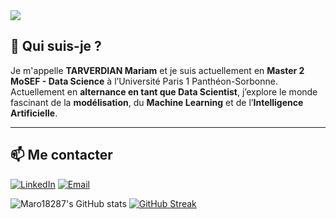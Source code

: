 <img src="https://capsule-render.vercel.app/api?type=waving&color=4b3832,7e6c64&height=160&section=header&text=Bienvenue%20sur%20mon%20GitHub%20🚀&fontSize=35&fontColor=ffffff" />



## 🧠 Qui suis-je ?

Je m'appelle **TARVERDIAN Mariam** et je suis actuellement en **Master 2 MoSEF - Data Science** à l’Université Paris 1 Panthéon-Sorbonne.  
Actuellement en **alternance en tant que Data Scientist**, j’explore le monde fascinant de la **modélisation**, du **Machine Learning** et de l’**Intelligence Artificielle**.

---

## 📫 Me contacter
[![LinkedIn](https://img.shields.io/badge/LinkedIn-Profil-blue?style=for-the-badge&logo=linkedin&logoColor=white)](https://www.linkedin.com/in/ton-profil-linkedin)
[![Email](https://img.shields.io/badge/Email-tarverdian.bureau@gmail.com-D14836?style=for-the-badge&logo=gmail&logoColor=white)](mailto:tarverdian.bureau@gmail.com)


![Maro18287's GitHub stats](https://github-readme-stats.vercel.app/api?username=Maro18287&show_icons=true&theme=gruvbox)
[![GitHub Streak](https://streak-stats.demolab.com?user=Maro18287&theme=gruvbox&hide_border=true)](https://git.io/streak-stats)
